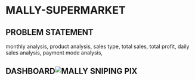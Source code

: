 # MALLY-SUPERMARKET

## PROBLEM STATEMENT
   monthly analysis,
   product analysis,
   sales type,
   total sales,
   total profit,
   daily sales analysis,
   payment mode analysis,
   
##  DASHBOARD![MALLY SNIPING PIX](https://user-images.githubusercontent.com/124039605/235483316-bd033aa4-80fe-443e-8288-192b2d7bf72d.png)
